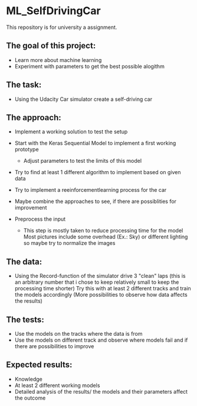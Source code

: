 # ML_SelfDrivingCar
This repository is for university a assignment.

## The goal of this project:
  - Learn more about machine learning
  - Experiment with parameters to get the best possible alogithm
  
## The task:
  - Using the Udacity Car simulator create a self-driving car
 
## The approach:
  - Implement a working solution to test the setup
  - Start with the Keras Sequential Model to implement a first working prototype
      + Adjust parameters to test the limits of this model
  - Try to find at least 1 different algorithm to implement based on given data
  - Try to implement a reeinforcementlearning process for the car
  - Maybe combine the approaches to see, if there are possiblities for improvement
  
  - Preprocess the input
      + This step is mostly taken to reduce processing time for the model
        Most pictures include some overhead (Ex.: Sky) or different lighting so maybe try to normalize the images
  
## The data:
  - Using the Record-function of the simulator drive 3 "clean" laps (this is an arbitrary number that i chose to keep relatively small to keep the processing time shorter)
    Try this with at least 2 different tracks and train the models accordingly (More possibilities to observe how data affects the results)
    
## The tests:
  - Use the models on the tracks where the data is from
  - Use the models on different track and observe where models fail and if there are possibilities to improve
    
## Expected results:
  - Knowledge
  - At least 2 different working models
  - Detailed analysis of the results/ the models and their parameters affect the outcome
